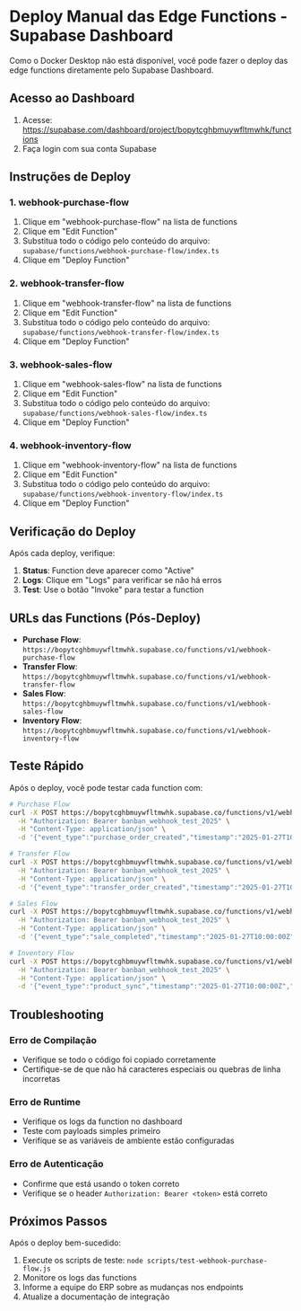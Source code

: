 # Deploy Manual das Edge Functions - Supabase Dashboard

Como o Docker Desktop não está disponível, você pode fazer o deploy das edge functions diretamente pelo Supabase Dashboard.

## Acesso ao Dashboard

1. Acesse: https://supabase.com/dashboard/project/bopytcghbmuywfltmwhk/functions
2. Faça login com sua conta Supabase

## Instruções de Deploy

### 1. webhook-purchase-flow

1. Clique em "webhook-purchase-flow" na lista de functions
2. Clique em "Edit Function"
3. Substitua todo o código pelo conteúdo do arquivo: `supabase/functions/webhook-purchase-flow/index.ts`
4. Clique em "Deploy Function"

### 2. webhook-transfer-flow

1. Clique em "webhook-transfer-flow" na lista de functions
2. Clique em "Edit Function"
3. Substitua todo o código pelo conteúdo do arquivo: `supabase/functions/webhook-transfer-flow/index.ts`
4. Clique em "Deploy Function"

### 3. webhook-sales-flow

1. Clique em "webhook-sales-flow" na lista de functions
2. Clique em "Edit Function"
3. Substitua todo o código pelo conteúdo do arquivo: `supabase/functions/webhook-sales-flow/index.ts`
4. Clique em "Deploy Function"

### 4. webhook-inventory-flow

1. Clique em "webhook-inventory-flow" na lista de functions
2. Clique em "Edit Function"
3. Substitua todo o código pelo conteúdo do arquivo: `supabase/functions/webhook-inventory-flow/index.ts`
4. Clique em "Deploy Function"

## Verificação do Deploy

Após cada deploy, verifique:

1. **Status**: Function deve aparecer como "Active"
2. **Logs**: Clique em "Logs" para verificar se não há erros
3. **Test**: Use o botão "Invoke" para testar a function

## URLs das Functions (Pós-Deploy)

- **Purchase Flow**: `https://bopytcghbmuywfltmwhk.supabase.co/functions/v1/webhook-purchase-flow`
- **Transfer Flow**: `https://bopytcghbmuywfltmwhk.supabase.co/functions/v1/webhook-transfer-flow`
- **Sales Flow**: `https://bopytcghbmuywfltmwhk.supabase.co/functions/v1/webhook-sales-flow`
- **Inventory Flow**: `https://bopytcghbmuywfltmwhk.supabase.co/functions/v1/webhook-inventory-flow`

## Teste Rápido

Após o deploy, você pode testar cada function com:

```bash
# Purchase Flow
curl -X POST https://bopytcghbmuywfltmwhk.supabase.co/functions/v1/webhook-purchase-flow \
  -H "Authorization: Bearer banban_webhook_test_2025" \
  -H "Content-Type: application/json" \
  -d '{"event_type":"purchase_order_created","timestamp":"2025-01-27T10:00:00Z","data":{"purchase_order":{"order_number":"PO-TEST-001"}}}'

# Transfer Flow
curl -X POST https://bopytcghbmuywfltmwhk.supabase.co/functions/v1/webhook-transfer-flow \
  -H "Authorization: Bearer banban_webhook_test_2025" \
  -H "Content-Type: application/json" \
  -d '{"event_type":"transfer_order_created","timestamp":"2025-01-27T10:00:00Z","data":{"transfer_order":{"order_number":"TR-TEST-001"}}}'

# Sales Flow
curl -X POST https://bopytcghbmuywfltmwhk.supabase.co/functions/v1/webhook-sales-flow \
  -H "Authorization: Bearer banban_webhook_test_2025" \
  -H "Content-Type: application/json" \
  -d '{"event_type":"sale_completed","timestamp":"2025-01-27T10:00:00Z","data":{"sale":{"sale_id":"SALE-TEST-001"}}}'

# Inventory Flow
curl -X POST https://bopytcghbmuywfltmwhk.supabase.co/functions/v1/webhook-inventory-flow \
  -H "Authorization: Bearer banban_webhook_test_2025" \
  -H "Content-Type: application/json" \
  -d '{"event_type":"product_sync","timestamp":"2025-01-27T10:00:00Z","data":{"product_sync":{"products":[]}}}'
```

## Troubleshooting

### Erro de Compilação
- Verifique se todo o código foi copiado corretamente
- Certifique-se de que não há caracteres especiais ou quebras de linha incorretas

### Erro de Runtime
- Verifique os logs da function no dashboard
- Teste com payloads simples primeiro
- Verifique se as variáveis de ambiente estão configuradas

### Erro de Autenticação
- Confirme que está usando o token correto
- Verifique se o header `Authorization: Bearer <token>` está correto

## Próximos Passos

Após o deploy bem-sucedido:

1. Execute os scripts de teste: `node scripts/test-webhook-purchase-flow.js`
2. Monitore os logs das functions
3. Informe a equipe do ERP sobre as mudanças nos endpoints
4. Atualize a documentação de integração 